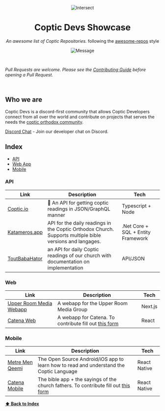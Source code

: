 <div align='center'>
<img src="https://i.ibb.co/QPJrwJ6/Intersect.png" alt="Intersect" border="0">

# Coptic Devs Showcase

_An awesome list of Coptic Repositories._ following the [awesome-repos](https://github.com/pawelborkar/awesome-repos/tree/master) style <br>

![Message](https://img.shields.io/badge/Coptic-Devs-%23ff0055)


</div><br>

_Pull Requests are welcome. Please see the [Contributing Guide](CONTRIBUTING.md) before opening a Pull Request._

</div><br>

## Who we are 
Coptic Devs is a discord-first community that allows Coptic Developers connect from all over the world and contribute on projects that serves the needs the [coptic orthodox community](https://en.wikipedia.org/wiki/Coptic_Orthodox_Church).

[Discord Chat](https://discord.gg/mAnYc9rj) - Join our developer chat on Discord.

## Index

-   [API](#api)
-   [Web App](#web)
-   [Mobile](#mobile)
  
### API

| Link | Description | Tech |
| --- | --- | -- |
| [Coptic.io](https://github.com/abanobmikaeel/coptic.io) | 📜 An API for getting coptic readings in JSON/GraphQL manner | Typescript + Node
| [Katameros.app](https://github.com/pierresaid/katameros-api) | API for the daily readings in the Coptic Orthodox Church. Supports multiple bible versions and langages. | .Net Core + SQL + Entity Framework |
| [ToutBabaHator](https://toutbabahator.com/) | an API for daily Coptic readings of our church with documentation on implementation | API/JSON |

### Web
| Link | Description | Tech |
| --- | --- | -- |
| [Upper Room Media Webapp](https://github.com/upperroommedia/web-app) | A webapp for the Upper Room Media Group | Next.js |
| [Catena Web](https://catenabible.com/) | A webapp for Catena. To contribute fill out [this form](https://docs.google.com/forms/d/e/1FAIpQLSeEbM9jEH9GULla1bumG9QF7hY66ubEw_EluSjcXIc1QsYJHQ/viewform) | React |


### Mobile
| Link | Description | Tech |
| --- | --- | -- |
| [Metre Men Qeemi](https://github.com/mark-yacoub/metremenqeemi) | The Open Source Android/iOS app to learn how to read and understand the Coptic Language | React Native |
| [Catena Mobile](https://apps.apple.com/us/app/catena-bible-commentaries/id1218663640) | The bible app + the sayings of the church fathers. To contribute fill out [this form](https://docs.google.com/forms/d/e/1FAIpQLSeEbM9jEH9GULla1bumG9QF7hY66ubEw_EluSjcXIc1QsYJHQ/viewform) | React Native |

**[⬆ Back to Index](#index)**
